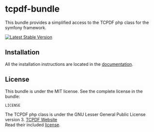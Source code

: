 tcpdf-bundle
============

This bundle provides a simplified access to the TCPDF php class for the symfony framework.

[![Latest Stable Version](https://poser.pugx.org/jonasarts/tcpdf-bundle/v/stable.png)](https://packagist.org/packages/jonasarts/tcpdf-bundle)

Installation
------------

All the installation instructions are located in the [documentation](https://github.com/jonasarts/tcpdf-bundle/blob/master/docs/index.md).

License
-------

This bundle is under the MIT license. See the complete license in the bundle:

    LICENSE

The TCPDF php class is under the GNU Lesser General Public License version 3. [TCPDF Website](http://www.tcpdf.org)  
Read their included [license](https://github.com/jonasarts/tcpdf-bundle/blob/master/lib/LICENSE.TXT).